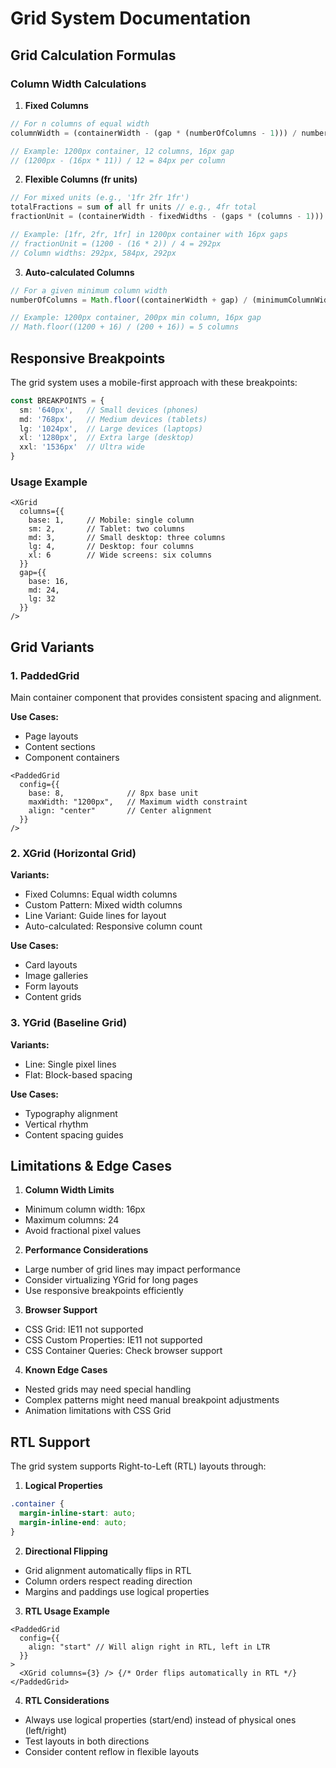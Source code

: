 # Grid System Documentation

## Grid Calculation Formulas

### Column Width Calculations

1. **Fixed Columns**

```typescript
// For n columns of equal width
columnWidth = (containerWidth - (gap * (numberOfColumns - 1))) / numberOfColumns

// Example: 1200px container, 12 columns, 16px gap
// (1200px - (16px * 11)) / 12 = 84px per column
```

2. **Flexible Columns (fr units)**

```typescript
// For mixed units (e.g., '1fr 2fr 1fr')
totalFractions = sum of all fr units // e.g., 4fr total
fractionUnit = (containerWidth - fixedWidths - (gaps * (columns - 1))) / totalFractions

// Example: [1fr, 2fr, 1fr] in 1200px container with 16px gaps
// fractionUnit = (1200 - (16 * 2)) / 4 = 292px
// Column widths: 292px, 584px, 292px
```

3. **Auto-calculated Columns**

```typescript
// For a given minimum column width
numberOfColumns = Math.floor((containerWidth + gap) / (minimumColumnWidth + gap))

// Example: 1200px container, 200px min column, 16px gap
// Math.floor((1200 + 16) / (200 + 16)) = 5 columns
```

## Responsive Breakpoints

The grid system uses a mobile-first approach with these breakpoints:

```typescript
const BREAKPOINTS = {
  sm: '640px',   // Small devices (phones)
  md: '768px',   // Medium devices (tablets)
  lg: '1024px',  // Large devices (laptops)
  xl: '1280px',  // Extra large (desktop)
  xxl: '1536px'  // Ultra wide
}
```

### Usage Example

```tsx
<XGrid
  columns={{
    base: 1,     // Mobile: single column
    sm: 2,       // Tablet: two columns
    md: 3,       // Small desktop: three columns
    lg: 4,       // Desktop: four columns
    xl: 6        // Wide screens: six columns
  }}
  gap={{
    base: 16,
    md: 24,
    lg: 32
  }}
/>
```

## Grid Variants

### 1. PaddedGrid

Main container component that provides consistent spacing and alignment.

**Use Cases:**

- Page layouts
- Content sections
- Component containers

```tsx
<PaddedGrid
  config={{
    base: 8,              // 8px base unit
    maxWidth: "1200px",   // Maximum width constraint
    align: "center"       // Center alignment
  }}
/>
```

### 2. XGrid (Horizontal Grid)

**Variants:**

- Fixed Columns: Equal width columns
- Custom Pattern: Mixed width columns
- Line Variant: Guide lines for layout
- Auto-calculated: Responsive column count

**Use Cases:**

- Card layouts
- Image galleries
- Form layouts
- Content grids

### 3. YGrid (Baseline Grid)

**Variants:**

- Line: Single pixel lines
- Flat: Block-based spacing

**Use Cases:**

- Typography alignment
- Vertical rhythm
- Content spacing guides

## Limitations & Edge Cases

1. **Column Width Limits**
  - Minimum column width: 16px
  - Maximum columns: 24
  - Avoid fractional pixel values

2. **Performance Considerations**
  - Large number of grid lines may impact performance
  - Consider virtualizing YGrid for long pages
  - Use responsive breakpoints efficiently

3. **Browser Support**
  - CSS Grid: IE11 not supported
  - CSS Custom Properties: IE11 not supported
  - CSS Container Queries: Check browser support

4. **Known Edge Cases**
  - Nested grids may need special handling
  - Complex patterns might need manual breakpoint adjustments
  - Animation limitations with CSS Grid

## RTL Support

The grid system supports Right-to-Left (RTL) layouts through:

1. **Logical Properties**

```css
.container {
  margin-inline-start: auto;
  margin-inline-end: auto;
}
```

2. **Directional Flipping**

- Grid alignment automatically flips in RTL
- Column orders respect reading direction
- Margins and paddings use logical properties

3. **RTL Usage Example**

```tsx
<PaddedGrid
  config={{
    align: "start" // Will align right in RTL, left in LTR
  }}
>
  <XGrid columns={3} /> {/* Order flips automatically in RTL */}
</PaddedGrid>
```

4. **RTL Considerations**

- Always use logical properties (start/end) instead of physical ones (left/right)
- Test layouts in both directions
- Consider content reflow in flexible layouts
